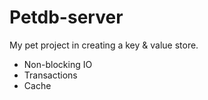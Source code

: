 # Petdb-server
My pet project in creating a key & value store.

* Non-blocking IO
* Transactions
* Cache
